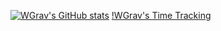 [![WGrav's GitHub stats](https://github-readme-stats.vercel.app/api?username=wgrav01&theme=gruvbox)](https://github.com/anuraghazra/github-readme-stats)
[!WGrav's Time Tracking](https://github-readme-stats.hackclub.dev/api/wakatime?username=14137&api_domain=hackatime.hackclub.com&&custom_title=Hackatime+Stats&layout=compact&cache_seconds=0&langs_count=8&theme=gruvbox)
